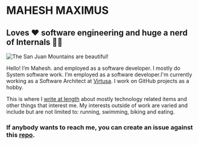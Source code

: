 # MAHESH MAXIMUS

## Loves ❤️ software engineering and huge a nerd of Internals 🧑‍🔧

![The San Juan Mountains are beautiful!](https://github.com/mahesh-maximus/mahesh/blob/main/about/0475CC39-603B-4B26-99CE-4A9122E53B21.jpeg "San Juan Mountains")

Hello! I’m Mahesh. and employed as a software developer. I mostly do System software work.  I’m employed as a software developer.I'm currently working as a Software Architect at [Virtusa](https://www.virtusa.com). I work on GitHub projects as a hobby.

This is where I [write at length](https://mahesh-maximus.github.io/mahesh/blog-posts/index.html) about mostly technology related items and other things that interest me. My interests outside of work are varied and include but are not limited to: running, swimming, biking and eating.

### If anybody wants to reach me, you can create an issue against this [repo](https://github.com/mahesh-maximus/mahesh/issues).
